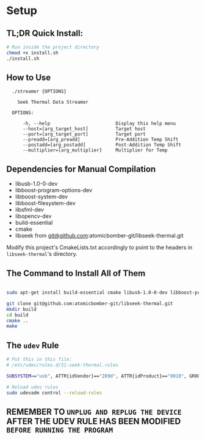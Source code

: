 # Setup

## TL;DR Quick Install:
```bash
# Run inside the project directory
chmod +x install.sh
./install.sh
```

## How to Use
```text
  ./streamer {OPTIONS}

    Seek Thermal Data Streamer

  OPTIONS:

      -h, --help                        Display this help menu
      --host=[arg_target_host]          Target host
      --port=[arg_target_port]          Target port
      --preadd=[arg_preadd]             Pre-Addition Temp Shift
      --postadd=[arg_postadd]           Post-Addition Temp Shift
      --multiplier=[arg_multiplier]     Multiplier for Temp
```

## Dependencies for Manual Compilation
- libusb-1.0-0-dev
- libboost-program-options-dev
- libboost-system-dev
- libboost-filesystem-dev
- libsfml-dev
- libopencv-dev
- build-essential
- cmake
- libseek from git@github.com:atomicbomber-git/libseek-thermal.git

Modify this project's CmakeLists.txt accordingly to point to the headers in `libseek-thermal`'s directory.

## The Command to Install All of Them
```bash

sudo apt-get install build-essential cmake libusb-1.0-0-dev libboost-program-options-dev libboost-system-dev libboost-filesystem-dev libsfml-dev libopencv-dev

git clone git@github.com:atomicbomber-git/libseek-thermal.git
mkdir build
cd build
cmake ..
make

```
## The `udev` Rule

```bash
# Put this in this file:
# /etc/udev/rules.d/51-seek-thermal.rules

SUBSYSTEM=="usb", ATTR{idVendor}=="289d", ATTR{idProduct}=="0010", GROUP="plugdev"
```

```bash
# Reload udev rules 
sudo udevadm control --reload-rules
```

## REMEMBER TO `UNPLUG AND REPLUG THE DEVICE` AFTER THE UDEV RULE HAS BEEN MODIFIED `BEFORE RUNNING THE PROGRAM`